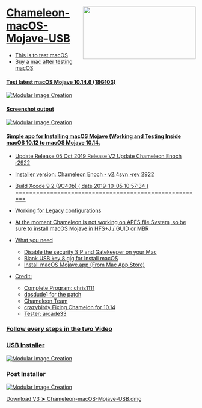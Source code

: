 <a href="https://www.paypal.com/donate/?token=-vQq2RXt1LU2c5B4Umq0Hp2WCd6HtRrPQTvaVp_BQJWgTirjNjhnKq0-4DK_j14bgKnFvm&country.x=CA&locale.x=en_CA" />
<img align="right" width="300" height="140" src="https://i25.servimg.com/u/f25/18/50/18/69/paypal18.png">


# Chameleon-macOS-Mojave-USB
- This is to test macOS
- Buy a mac after testing macOS

#### Test latest macOS Mojave 10.14.6 (18G103)
![Modular Image Creation](https://i25.servimg.com/u/f25/18/50/18/69/screen34.jpg)

#### Screenshot output
![Modular Image Creation](https://i25.servimg.com/u/f25/18/50/18/69/captu240.png)

#### Simple app for Installing macOS Mojave (Working and Testing Inside macOS 10.12 to macOS Mojave 10.14.
  - Update Release 05 Oct 2019 Release V2 Update Chameleon Enoch r2922
  
  - Installer version: Chameleon Enoch - v2.4svn -rev 2922
  - Build Xcode  9.2 (9C40b) ( date 2019-10-05 10:57:34 ) 
  ======================================================
  - Working for Legacy configurations
  - At the moment Chameleon is not working on APFS file System, so be sure to install macOS Mojave in HFS+J / GUID or MBR

* What you need

   - Disable the security SIP and Gatekeeper on your Mac
   - Blank USB key 8 gig for Install macOS
   - Install macOS Mojave.app (From Mac App Store)
 
* Credit:
   - Complete Program: chris1111
   - dosdude1 for the patch
   - Chameleon Team
   - crazybirdy Fixing Chamelon for 10.14
   - Tester: arcade33

### Follow every steps in the two Video

### USB Installer
                           
[![Modular Image Creation](https://i25.servimg.com/u/f25/18/50/18/69/macosm10.png)](https://youtu.be/dG5HG60EzT0)

### Post Installer

[![Modular Image Creation](https://i25.servimg.com/u/f25/18/50/18/69/macosm10.png)](https://youtu.be/FSF5oO4VDUA)

[Download V3 ➤ Chameleon-macOS-Mojave-USB.dmg](https://github.com/chris1111/Chameleon-macOS-Mojave-USB/releases/tag/V2)


